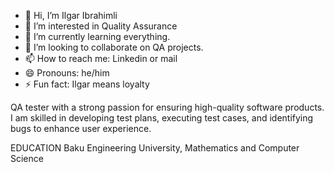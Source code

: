 - 👋 Hi, I’m Ilgar Ibrahimli
- 👀 I’m interested in Quality Assurance
- 🌱 I’m currently learning everything.
- 💞️ I’m looking to collaborate on QA projects.
- 📫 How to reach me: Linkedin or mail
- 😄 Pronouns: he/him
- ⚡ Fun fact: Ilgar means loyalty

 QA tester with a strong passion for ensuring high-quality software products. I am skilled in developing test plans, executing test cases, and identifying bugs to enhance user experience.

EDUCATION
Baku Engineering University,
Mathematics and Computer Science

